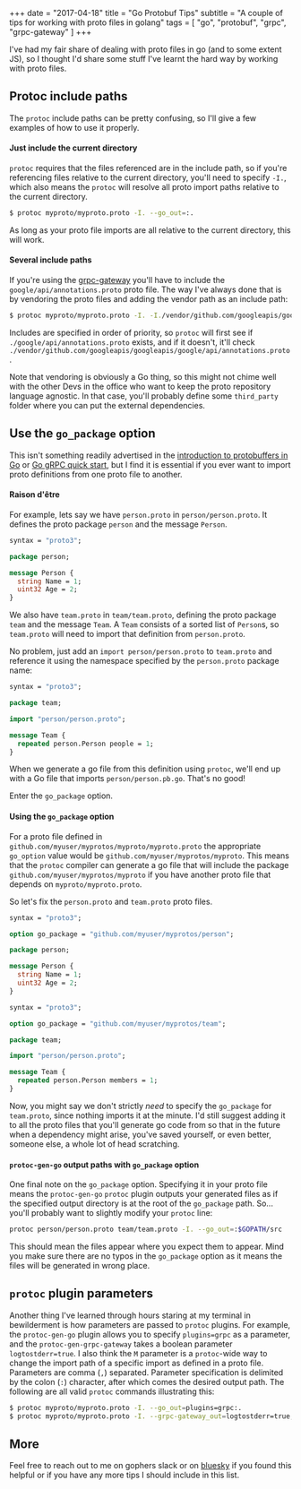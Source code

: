 +++
date = "2017-04-18"
title = "Go Protobuf Tips"
subtitle = "A couple of tips for working with proto files in golang"
tags = [ "go", "protobuf", "grpc", "grpc-gateway" ]
+++

I've had my fair share of dealing with proto files in go (and to some extent JS),
so I thought I'd share some stuff I've learnt the hard way by working
with proto files.

## Protoc include paths

The `protoc` include paths can be pretty confusing, so I'll give a few examples
of how to use it properly.

#### Just include the current directory

`protoc` requires that the files referenced are in the include path, so if you're
referencing files relative to the current directory, you'll need to specify `-I.`,
which also means the `protoc` will resolve
all proto import paths relative to the current directory.

```bash
$ protoc myproto/myproto.proto -I. --go_out=:.
```

As long as your proto file imports are all relative to the current directory, this will work.

#### Several include paths

If you're using the [grpc-gateway](https://github.com/grpc-ecosystem/grpc-gateway)
you'll have to include the `google/api/annotations.proto` proto file.
The way I've always done that is by vendoring the proto files and adding the vendor path
as an include path:

```bash
$ protoc myproto/myproto.proto -I. -I./vendor/github.com/googleapis/googleapis/ --go_out=:.
```

Includes are specified in order of priority, so `protoc` will first see if
`./google/api/annotations.proto` exists, and if it doesn't, it'll check
`./vendor/github.com/googleapis/googleapis/google/api/annotations.proto`.

Note that vendoring is obviously a Go thing, so this might not chime well
with the other Devs in the office who want to keep the proto repository language agnostic.
In that case, you'll probably define some `third_party` folder where you can put
the external dependencies.

## Use the `go_package` option

This isn't something readily advertised in the
[introduction to protobuffers in Go](https://developers.google.com/protocol-buffers/docs/gotutorial)
or [Go gRPC quick start](http://www.grpc.io/docs/quickstart/go.html), but I find it
is essential if you ever want to import proto definitions from one proto file to another.

#### Raison d'être

For example, lets say we have `person.proto` in `person/person.proto`. It defines the
proto package `person` and the message `Person`.

```protobuf
syntax = "proto3";

package person;

message Person {
  string Name = 1;
  uint32 Age = 2;
}
```

We also have `team.proto` in `team/team.proto`, defining the proto package
`team` and the message `Team`. A `Team` consists of a sorted list of `Person`s,
so `team.proto` will need to import that definition from `person.proto`.

No problem, just add an `import person/person.proto` to `team.proto` and reference it
using the namespace specified by the `person.proto` package name:

```protobuf
syntax = "proto3";

package team;

import "person/person.proto";

message Team {
  repeated person.Person people = 1;
}
```

When we generate a go file from this definition using `protoc`, we'll end up with a Go file
that imports `person/person.pb.go`. That's no good!

Enter the `go_package` option.

#### Using the `go_package` option

For a proto file defined in `github.com/myuser/myprotos/myproto/myproto.proto` the
appropriate `go_option` value would be `github.com/myuser/myprotos/myproto`.
This means that the `protoc` compiler can generate a go file that will include the package
`github.com/myuser/myprotos/myproto` if you have another proto file that depends
on `myproto/myproto.proto`.

So let's fix the `person.proto` and `team.proto` proto files.

```protobuf
syntax = "proto3";

option go_package = "github.com/myuser/myprotos/person";

package person;

message Person {
  string Name = 1;
  uint32 Age = 2;
}
```

```protobuf
syntax = "proto3";

option go_package = "github.com/myuser/myprotos/team";

package team;

import "person/person.proto";

message Team {
  repeated person.Person members = 1;
}
```

Now, you might say we don't strictly _need_ to specify the `go_package` for `team.proto`,
since nothing imports it at the minute. I'd still suggest adding it to all the proto files
that you'll generate go code from so that in the future when a dependency might arise, you've
saved yourself, or even better, someone else, a whole lot of head scratching.

#### `protoc-gen-go` output paths with `go_package` option

One final note on the `go_package` option. Specifying it in your proto file means the
`protoc-gen-go` `protoc` plugin outputs your generated files as if the specified output directory is at the root of the `go_package` path. So... you'll probably want to slightly modify your `protoc` line:

```bash
protoc person/person.proto team/team.proto -I. --go_out=:$GOPATH/src
```

This should mean the files appear where you expect them to appear. Mind you make sure there
are no typos in the `go_package` option as it means the files will be generated in wrong place.

## `protoc` plugin parameters

Another thing I've learned through hours staring at my terminal in bewilderment is
how parameters are passed to `protoc` plugins. For example, the `protoc-gen-go` plugin
allows you to specify `plugins=grpc` as a parameter, and the `protoc-gen-grpc-gateway` takes
a boolean parameter `logtostderr=true`. I also think the `M` parameter is a `protoc`-wide way
to change the import path of a specific import as defined in a proto file. Parameters are
comma (`,`) separated. Parameter specification is delimited by the colon (`:`) character,
after which comes the desired output path.
The following are all valid `protoc` commands illustrating this:

```bash
$ protoc myproto/myproto.proto -I. --go_out=plugins=grpc:.
$ protoc myproto/myproto.proto -I. --grpc-gateway_out=logtostderr=true,Mgoogle/api/annotations.proto=myrepo/api/annotations.proto:.
```

## More

Feel free to reach out to me on gophers slack or on
[bluesky](https://bsky.app/profile/jbrandhorst.com) if you found this helpful or if you have
any more tips I should include in this list.
